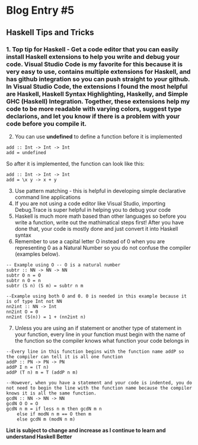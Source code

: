 # Blog Entry #5 
## Haskell Tips and Tricks

### 1. Top tip for Haskell - Get a code editor that you can easily install Haskell extensions to help you write and debug your code. Visual Studio Code is my favorite for this because it is very easy to use, contains multiple extensions for Haskell, and has github integration so you can push straight to your github. In Visual Studio Code, the extensions I found the most helpful are Haskell, Haskell Syntax Highlighting, Haskelly, and Simple GHC (Haskell) Integration. Together, these extensions help my code to be more readable with varying colors, suggest type declarions, and let you know if there is a problem with your code before you compile it.
2. You can use **undefined** to define a function before it is implemented 
```                                 
add :: Int -> Int -> Int
add = undefined            
```
So after it is implemented, the function can look like this:
```
add :: Int -> Int -> Int
add = \x y -> x + y
```
3. Use pattern matching - this is helpful in developing simple declarative command line applications
4. If you are not using a code editor like Visual Studio, importing Debug.Trace is super helpful in helping you to debug your code
5. Haskell is much more math based than other languages so before you write a function, write out the mathimatical steps first! After you have done that, your code is mostly done and just convert it into Haskell syntax
6. Remember to use a capital letter O instead of 0 when you are representing 0 as a Natural Number so you do not confuse the compiler (examples below).
```
-- Example using O -- O is a natural number
subtr :: NN -> NN -> NN
subtr O n = O
subtr n O = n
subtr (S n) (S m) = subtr n m

--Example using both O and 0. 0 is needed in this example because it is of type Int not NN
nn2int :: NN -> Int
nn2int O = 0
nn2int (S(n)) = 1 + (nn2int n)
```
7. Unless you are using an if statement or another type of statement in your function, every line in your function must begin with the name of the function so the compiler knows what function your code belongs in
```
--Every line in this function begins with the function name addP so the compiler can tell it is all one function
addP :: PN -> PN -> PN
addP I n = (T n)
addP (T n) m = T (addP n m)

--However, when you have a statement and your code is indented, you do not need to begin the line with the function name because the compiler knows it is all the same function.
gcdN :: NN -> NN -> NN
gcdN O O = O
gcdN n m = if less n m then gcdN m n
    else if modN n m == O then m
    else gcdN m (modN n m)
```
**List is subject to change and increase as I continue to learn and understand Haskell Better**


